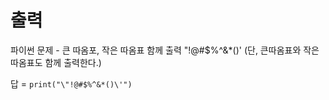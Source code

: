 # 출력

파이썬 문제 - 큰 따옴포, 작은 따옴표 함께 출력
"!@#$%^&*()'
(단, 큰따옴표와 작은따옴표도 함께 출력한다.)

답 = `print("\"!@#$%^&*()\'")`
